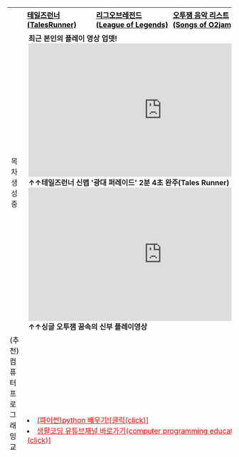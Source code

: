 <html>

<head>
 <meta charset="UTF-8">
 <style>
 .list{padding-left: 5px; padding-right: 5px; border-top: none; border-left: none; border-bottom: none; border-right: none;}
 #only{padding-left: 2px; padding-right: 2px; border-top: none; border-left: none; border-bottom: none; border-right: none;}
 #red{color:red;}
 #black{color:black;}
 </style>
</head>

<body>
<body background="배경수정.png">

<table width="800" height="1000" align="center" cellpadding="20" cellspacing="10">


<tr style="height=50px;">
<td class="list" id="only">
  <a href="https://m.post.naver.com/viewer/postView.nhn?volumeNo=18073606&memberNo=8626508&vType=VERTICAL" target="_blank"> </a></td>
<td class="list">
  <a href="http://tr.game.onstove.com/index.asp" target="_blank" id="black"><b>테일즈런너(TalesRunner)</b></a></td>
<td class="list">
  <a href="https://leagueoflegends.co.kr/" target="_blank" id="black"><b>리그오브레전드(League of Legends)</b></a></td>
<td class="list">
  <a href="https://www.youtube.com/watch?v=NpyrcXYPiM4&list=PLw12emVrmPC_GWfSMc9JUkDJDZBDPaklF" target="_blank" id="black"><b>오투잼 음악 리스트(Songs of O2jam)</b></font></a></td>
<td class="list">
  <a href="https://www.sectiong.net/107" target="_blank" id="black"><b>싱글오투잼(오투매니아) 파일공유</b></a></td>
</tr>



<tr height="400">
  <td> 목차 생성중 </td>
 <td style="background:transparent;" colspan="4"><b>최근 본인의 플레이 영상 업뎃!<br>
<iframe width="600" height="300" src="https://www.youtube.com/embed/PQveqCcqvLs" frameborder="0" allow="accelerometer; autoplay; encrypted-media; gyroscope; picture-in-picture" allowfullscreen></iframe>
<br>↑↑테일즈런너 신맵 '광대 퍼레이드' 2분 4초 완주(Tales Runner)
<iframe width="600" height="300" src="https://www.youtube.com/embed/fsxaGLUBmek" frameborder="0" allow="accelerometer; autoplay; encrypted-media; gyroscope; picture-in-picture" allowfullscreen></iframe>
<br>↑↑싱글 오투잼 꿈속의 신부 플레이영상</b>
</td>
</tr>



<tr style="height=50px;">
<td class="list" id="black">(추천)컴퓨터 프로그래밍 교육사이트 링크▶▶</td>
<td colspan="4" class="list">
<li><a href="https://wikidocs.net/book/1657" target="_blank" align="left" id="red">(파이썬)python 배우기![클릭(click)]</a></li>
<li><a href="https://www.youtube.com/user/egoing2" target="_blank" align="left" id="red">생활코딩 유튜브채널 바로가기(computer programming education videos)[클릭(click)]</a></li>
